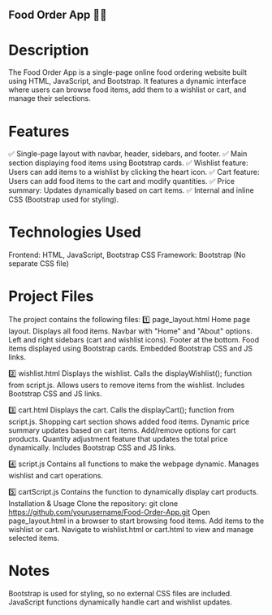 ## Food Order App 🍔🍕

# Description

The Food Order App is a single-page online food ordering website built using HTML, JavaScript, and Bootstrap. 
It features a dynamic interface where users can browse food items, add them to a wishlist or cart, and manage their selections.
# Features

✅ Single-page layout with navbar, header, sidebars, and footer.
✅ Main section displaying food items using Bootstrap cards.
✅ Wishlist feature: Users can add items to a wishlist by clicking the heart icon.
✅ Cart feature: Users can add food items to the cart and modify quantities.
✅ Price summary: Updates dynamically based on cart items.
✅ Internal and inline CSS (Bootstrap used for styling).

# Technologies Used

Frontend: HTML, JavaScript, Bootstrap
CSS Framework: Bootstrap (No separate CSS file)

# Project Files

The project contains the following files:
1️⃣ page_layout.html
Home page layout.
Displays all food items.
Navbar with "Home" and "About" options.
Left and right sidebars (cart and wishlist icons).
Footer at the bottom.
Food items displayed using Bootstrap cards.
Embedded Bootstrap CSS and JS links.

2️⃣ wishlist.html
Displays the wishlist.
Calls the displayWishlist(); function from script.js.
Allows users to remove items from the wishlist.
Includes Bootstrap CSS and JS links.

3️⃣ cart.html
Displays the cart.
Calls the displayCart(); function from script.js.
Shopping cart section shows added food items.
Dynamic price summary updates based on cart items.
Add/remove options for cart products.
Quantity adjustment feature that updates the total price dynamically.
Includes Bootstrap CSS and JS links.

4️⃣ script.js
Contains all functions to make the webpage dynamic.
Manages wishlist and cart operations.

5️⃣ cartScript.js
Contains the function to dynamically display cart products.
Installation & Usage
Clone the repository:
git clone https://github.com/yourusername/Food-Order-App.git
Open page_layout.html in a browser to start browsing food items.
Add items to the wishlist or cart.
Navigate to wishlist.html or cart.html to view and manage selected items.

# Notes

Bootstrap is used for styling, so no external CSS files are included.
JavaScript functions dynamically handle cart and wishlist updates.




